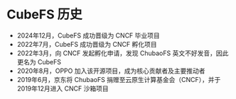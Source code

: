 # CubeFS 历史

- 2024年12月，CubeFS 成功晋级为 CNCF 毕业项目
- 2022年7月，CubeFS 成功晋级为 CNCF 孵化项目
- 2022年3月，向 CNCF 发起孵化申请，发现 ChubaoFS 英文不好发音，因此更名为 CubeFS
- 2020年8月，OPPO 加入该开源项目，成为核心贡献者及主要推动者
- 2019年6月，京东将 ChubaoFS 捐赠至云原生计算基金会（CNCF），并于2019年12月进入 CNCF 沙箱项目